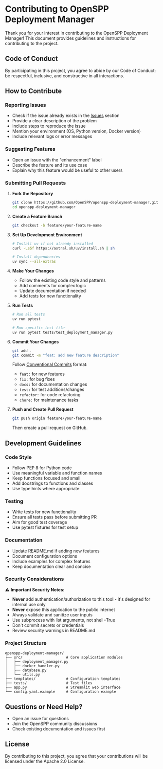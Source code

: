 # Contributing to OpenSPP Deployment Manager

Thank you for your interest in contributing to the OpenSPP Deployment Manager! This document provides guidelines and instructions for contributing to the project.

## Code of Conduct

By participating in this project, you agree to abide by our Code of Conduct: be respectful, inclusive, and constructive in all interactions.

## How to Contribute

### Reporting Issues

- Check if the issue already exists in the [Issues](https://github.com/OpenSPP/openspp-deployment-manager/issues) section
- Provide a clear description of the problem
- Include steps to reproduce the issue
- Mention your environment (OS, Python version, Docker version)
- Include relevant logs or error messages

### Suggesting Features

- Open an issue with the "enhancement" label
- Describe the feature and its use case
- Explain why this feature would be useful to other users

### Submitting Pull Requests

1. **Fork the Repository**
   ```bash
   git clone https://github.com/OpenSPP/openspp-deployment-manager.git
   cd openspp-deployment-manager
   ```

2. **Create a Feature Branch**
   ```bash
   git checkout -b feature/your-feature-name
   ```

3. **Set Up Development Environment**
   ```bash
   # Install uv if not already installed
   curl -LsSf https://astral.sh/uv/install.sh | sh
   
   # Install dependencies
   uv sync --all-extras
   ```

4. **Make Your Changes**
   - Follow the existing code style and patterns
   - Add comments for complex logic
   - Update documentation if needed
   - Add tests for new functionality

5. **Run Tests**
   ```bash
   # Run all tests
   uv run pytest
   
   # Run specific test file
   uv run pytest tests/test_deployment_manager.py
   ```

6. **Commit Your Changes**
   ```bash
   git add .
   git commit -m "feat: add new feature description"
   ```
   
   Follow [Conventional Commits](https://www.conventionalcommits.org/) format:
   - `feat:` for new features
   - `fix:` for bug fixes
   - `docs:` for documentation changes
   - `test:` for test additions/changes
   - `refactor:` for code refactoring
   - `chore:` for maintenance tasks

7. **Push and Create Pull Request**
   ```bash
   git push origin feature/your-feature-name
   ```
   Then create a pull request on GitHub.

## Development Guidelines

### Code Style

- Follow PEP 8 for Python code
- Use meaningful variable and function names
- Keep functions focused and small
- Add docstrings to functions and classes
- Use type hints where appropriate

### Testing

- Write tests for new functionality
- Ensure all tests pass before submitting PR
- Aim for good test coverage
- Use pytest fixtures for test setup

### Documentation

- Update README.md if adding new features
- Document configuration options
- Include examples for complex features
- Keep documentation clear and concise

### Security Considerations

⚠️ **Important Security Notes:**

- **Never** add authentication/authorization to this tool - it's designed for internal use only
- **Never** expose this application to the public internet
- Always validate and sanitize user inputs
- Use subprocess with list arguments, not shell=True
- Don't commit secrets or credentials
- Review security warnings in README.md

### Project Structure

```
openspp-deployment-manager/
├── src/                    # Core application modules
│   ├── deployment_manager.py
│   ├── docker_handler.py
│   ├── database.py
│   └── utils.py
├── templates/              # Configuration templates
├── tests/                  # Test files
├── app.py                  # Streamlit web interface
└── config.yaml.example     # Configuration example
```

## Questions or Need Help?

- Open an issue for questions
- Join the OpenSPP community discussions
- Check existing documentation and issues first

## License

By contributing to this project, you agree that your contributions will be licensed under the Apache 2.0 License.